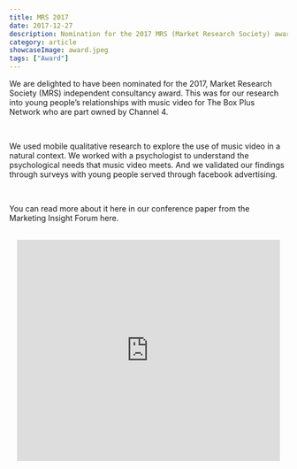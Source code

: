 ```yaml
---
title: MRS 2017
date: 2017-12-27
description: Nomination for the 2017 MRS (Market Research Society) award for independent consultancies'
category: article
showcaseImage: award.jpeg
tags: ["Award"]
---
```


We are delighted to have been nominated for the 2017, Market Research Society (MRS) independent consultancy award.  This was for our research into young people’s relationships with music video for The Box Plus Network who are part owned by Channel 4.

<br/>

We used mobile qualitative research to explore the use of music video in a natural context.  We worked with a psychologist to understand the psychological needs that music video meets.  And we validated our findings through surveys with young people served through facebook advertising.

<br/>

You can read more about it here in our conference paper from the Marketing Insight Forum here.

<br/>

<div align="center">
<iframe src="https://www.slideshare.net/slideshow/embed_code/key/rn8xxbEoQsMhVg?hostedIn=slideshare&page=upload" width="476" height="400" frameborder="0" marginwidth="0" marginheight="0" scrolling="no"></iframe>
</div>

